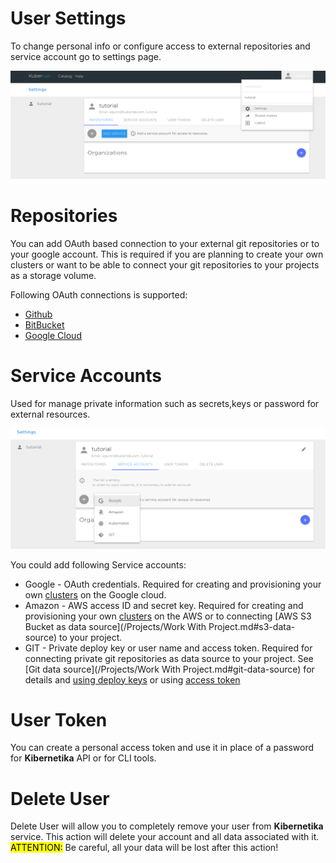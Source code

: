 # User Settings
To change personal info or configure access to external repositories and service account go to settings page.

![](../img/settings/settings1.png)

#  <a name="repositories"></a>Repositories
You can add  OAuth based connection to your external git repositories or to your google account. This is required if you are planning to create your own clusters or want to be able to connect your git repositories to your projects as a storage volume.

Following OAuth connections is supported:

* [Github](https://github.com)
* [BitBucket](https://bitbucket.org)
* [Google Cloud](https://cloud.google.com)

# <a name="service-accounts"></a>Service Accounts
Used for manage private information such as secrets,keys or password for external resources.

![](../img/settings/settings2.png)

You could add following Service accounts:

* Google - OAuth credentials. Required for creating and provisioning your own [clusters](/Resources/Cluster.md) on the Google cloud.
* Amazon - AWS access ID and secret key. Required for creating and provisioning your own [clusters](/Resources/Cluster.md) on the AWS or to connecting [AWS S3 Bucket as data source](/Projects/Work With Project.md#s3-data-source) to your project.
* GIT - Private deploy key or user name and access token. Required for connecting private git repositories as data source to your project. See [Git data source](/Projects/Work With Project.md#git-data-source) for details and [using deploy keys](https://developer.github.com/v3/guides/managing-deploy-keys/#deploy-keys) or using [access token](https://help.github.com/articles/creating-a-personal-access-token-for-the-command-line/) 


# User Token
You can create a personal access token and use it in place of a password for **Kibernetika** API or for CLI tools.

# Delete User

Delete User will allow you to completely remove your user from **Kibernetika** service. This action will delete your account and all data associated with it. <mark>ATTENTION:</mark> Be careful, all your data will be lost after this action!